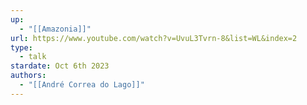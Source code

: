 ```yaml
---
up:
  - "[[Amazonia]]"
url: https://www.youtube.com/watch?v=UvuL3Tvrn-8&list=WL&index=2
type:
  - talk
stardate: Oct 6th 2023
authors:
  - "[[André Correa do Lago]]"
---
```




